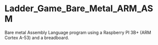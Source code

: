 # Ladder_Game_Bare_Metal_ARM_ASM
Bare metal Assembly Language program using a Raspberry PI 3B+ (ARM Cortex A-53) and a breadboard.

